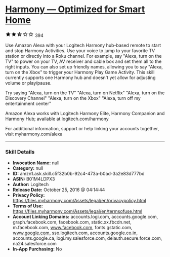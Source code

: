 # [Harmony — Optimized for Smart Home](http://alexa.amazon.com/#skills/amzn1.ask.skill.c5f32b0b-92c4-473a-b0ad-3a2e83d777bd)
![2.6 stars](../../images/ic_star_black_18dp_1x.png)![2.6 stars](../../images/ic_star_black_18dp_1x.png)![2.6 stars](../../images/ic_star_half_black_18dp_1x.png)![2.6 stars](../../images/ic_star_border_black_18dp_1x.png)![2.6 stars](../../images/ic_star_border_black_18dp_1x.png) 394

Use Amazon Alexa with your Logitech Harmony hub-based remote to start and stop Harmony Activities. Use your voice to jump to your favorite TV station or directly into a Roku channel. For example, say "Alexa, turn on the TV" to power on your TV, AV receiver and cable box and set them all to the right inputs. You can also set up friendly names, allowing you to say "Alexa, turn on the Xbox" to trigger your Harmony Play Game Activity. This skill currently supports one Harmony hub and doesn't yet allow for adjusting volume or play/pause.

Try saying
 "Alexa, turn on the TV" 
 "Alexa, turn on Netflix" 
 "Alexa, turn on the Discovery Channel" 
 "Alexa, turn on the Xbox" 
 "Alexa, turn off my entertainment center"

Amazon Alexa works with Logitech Harmony Elite, Harmony Companion and Harmony Hub; available at logitech.com/harmony

For additional information, support or help linking your accounts together, visit myharmony.com/alexa

***

### Skill Details

* **Invocation Name:** null
* **Category:** null
* **ID:** amzn1.ask.skill.c5f32b0b-92c4-473a-b0ad-3a2e83d777bd
* **ASIN:** B01M4LDPX3
* **Author:** Logitech
* **Release Date:** October 25, 2016 @ 04:14:44
* **Privacy Policy:** https://files.myharmony.com/Assets/legal/en/privacypolicy.html
* **Terms of Use:** https://files.myharmony.com/Assets/legal/en/termsofuse.html
* **Account Linking Domains:** accounts.logi.com, accounts.google.com, graph.facebook.com, facebook.com, static.xx.fbcdn.net, m.facebook.com, www.facebook.com, fonts.gstatic.com, www.google.com, sso.logitech.com, accounts.google.co.in, accounts.google.ca, logi.my.salesforce.com, delauth.secure.force.com, na24.salesforce.com
* **In-App Purchasing:** No
